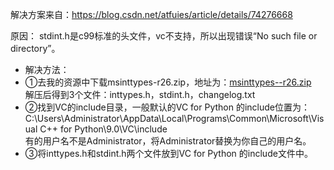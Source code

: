 解决方案来自：https://blog.csdn.net/atfuies/article/details/74276668
>
>
原因： stdint.h是c99标准的头文件，vc不支持，所以出现错误“No such file or directory”。<br />

- 解决方法： 
- ①去我的资源中下载msinttypes-r26.zip，地址为：[msinttypes--r26.zip](https://github.com/meisa233/Caffe/blob/master/Files%20about%20the%20installation%20of%20caffe/msinttypes--r26.zip)<br />
解压后得到3个文件：inttypes.h，stdint.h，changelog.txt 
- ②找到VC的include目录，一般默认的VC for Python 的include位置为： 
C:\Users\Administrator\AppData\Local\Programs\Common\Microsoft\Visual C++ for Python\9.0\VC\include <br />
有的用户名不是Administrator，将Administrator替换为你自己的用户名。 
- ③将inttypes.h和stdint.h两个文件放到VC for Python 的include文件中。
